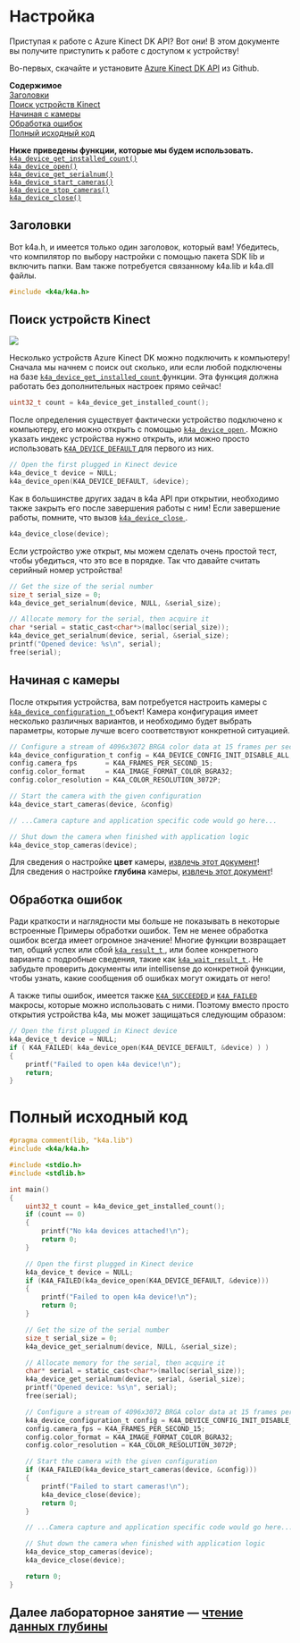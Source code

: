 # <a name="setting-up"></a>Настройка

Приступая к работе с Azure Kinect DK API? Вот они! В этом документе вы получите приступить к работе с доступом к устройству!

Во-первых, скачайте и установите [Azure Kinect DK API](https://github.com/Microsoft/Azure-Kinect-Sensor-SDK) из Github.

**Содержимое**  
[Заголовки](#Headers)  
[Поиск устройств Kinect](#Finding-a-Kinect-Device)  
[Начиная с камеры](#Starting-the-Cameras)  
[Обработка ошибок](#Error-Handling)  
[Полный исходный код](#Full-Source)  

**Ниже приведены функции, которые мы будем использовать.**  
[`k4a_device_get_installed_count()`](https://review.docs.microsoft.com/en-us/azurekinect/api/k4a-device-get-installed-count)  
[`k4a_device_open()`](https://review.docs.microsoft.com/en-us/azurekinect/api/k4a-device-open)  
[`k4a_device_get_serialnum()`](https://review.docs.microsoft.com/en-us/azurekinect/api/k4a-device-get-serialnum)  
[`k4a_device_start_cameras()`](https://review.docs.microsoft.com/en-us/azurekinect/api/k4a-device-start-cameras)  
[`k4a_device_stop_cameras()`](https://review.docs.microsoft.com/en-us/azurekinect/api/k4a-device-stop-cameras)  
[`k4a_device_close()`](https://review.docs.microsoft.com/en-us/azurekinect/api/k4a-device-close)

## <a name="headers"></a>Заголовки
Вот k4a.h, и имеется только один заголовок, который вам! Убедитесь, что компилятор по выбору настройки с помощью пакета SDK lib и включить папки. Вам также потребуется связанному k4a.lib и k4a.dll файлы.
```C
#include <k4a/k4a.h>
```

## <a name="finding-a-kinect-device"></a>Поиск устройств Kinect

![](img/Serial.png)

Несколько устройств Azure Kinect DK можно подключить к компьютеру! Сначала мы начнем с поиск out сколько, или если любой подключены на базе [ `k4a_device_get_installed_count` ](https://review.docs.microsoft.com/en-us/azurekinect/api/k4a-device-get-installed-count) функции. Эта функция должна работать без дополнительных настроек прямо сейчас!

```C
uint32_t count = k4a_device_get_installed_count();
```

После определения существует фактически устройство подключено к компьютеру, его можно открыть с помощью [ `k4a_device_open` ](https://review.docs.microsoft.com/en-us/azurekinect/api/k4a-device-open). Можно указать индекс устройства нужно открыть, или можно просто использовать [ `K4A_DEVICE_DEFAULT` ](https://review.docs.microsoft.com/en-us/azurekinect/api/K4A-DEVICE-DEFAULT) для первого из них.

```C
// Open the first plugged in Kinect device
k4a_device_t device = NULL;
k4a_device_open(K4A_DEVICE_DEFAULT, &device);
```
Как в большинстве других задач в k4a API при открытии, необходимо также закрыть его после завершения работы с ним! Если завершение работы, помните, что вызов [ `k4a_device_close` ](https://review.docs.microsoft.com/en-us/azurekinect/api/k4a-device-close).

```C
k4a_device_close(device);
```

Если устройство уже открыт, мы можем сделать очень простой тест, чтобы убедиться, что это все в порядке. Так что давайте считать серийный номер устройства!

```C
// Get the size of the serial number
size_t serial_size = 0;
k4a_device_get_serialnum(device, NULL, &serial_size);

// Allocate memory for the serial, then acquire it
char *serial = static_cast<char*>(malloc(serial_size));
k4a_device_get_serialnum(device, serial, &serial_size);
printf("Opened device: %s\n", serial);
free(serial);
```

## <a name="starting-the-cameras"></a>Начиная с камеры

После открытия устройства, вам потребуется настроить камеры с [ `k4a_device_configuration_t` ](https://review.docs.microsoft.com/en-us/azurekinect/api/k4a-device-configuration-t) объект! Камера конфигурация имеет несколько различных вариантов, и необходимо будет выбрать параметры, которые лучше всего соответствуют конкретной ситуацией.

```C
// Configure a stream of 4096x3072 BRGA color data at 15 frames per second
k4a_device_configuration_t config = K4A_DEVICE_CONFIG_INIT_DISABLE_ALL;
config.camera_fps       = K4A_FRAMES_PER_SECOND_15;
config.color_format     = K4A_IMAGE_FORMAT_COLOR_BGRA32;
config.color_resolution = K4A_COLOR_RESOLUTION_3072P;

// Start the camera with the given configuration
k4a_device_start_cameras(device, &config)

// ...Camera capture and application specific code would go here...

// Shut down the camera when finished with application logic
k4a_device_stop_cameras(device);
```

Для сведения о настройке __цвет__ камеры, [извлечь этот документ]()!  
Для сведения о настройке __глубина__ камеры, [извлечь этот документ]()!

## <a name="error-handling"></a>Обработка ошибок

Ради краткости и наглядности мы больше не показывать в некоторые встроенные Примеры обработки ошибок. Тем не менее обработка ошибок всегда имеет огромное значение! Многие функции возвращает тип, общий успех или сбой [ `k4a_result_t` ](https://review.docs.microsoft.com/en-us/azurekinect/api/k4a-result-t), или более конкретного варианта с подробные сведения, такие как [ `k4a_wait_result_t` ](https://review.docs.microsoft.com/en-us/azurekinect/api/k4a-wait-result-t). Не забудьте проверить документы или intellisense до конкретной функции, чтобы узнать, какие сообщения об ошибках могут ожидать от него!

А также типы ошибок, имеется также [ `K4A_SUCCEEDED` ](https://review.docs.microsoft.com/en-us/azurekinect/api/K4A-SUCCEEDED) и [ `K4A_FAILED` ](https://review.docs.microsoft.com/en-us/azurekinect/api/K4A-FAILED) макросы, которые можно использовать с ними. Поэтому вместо просто открытия устройства k4a, мы может защищаться следующим образом:

```C
// Open the first plugged in Kinect device
k4a_device_t device = NULL;
if ( K4A_FAILED( k4a_device_open(K4A_DEVICE_DEFAULT, &device) ) )
{
    printf("Failed to open k4a device!\n");
    return;
}
```

# <a name="full-source"></a>Полный исходный код

```C
#pragma comment(lib, "k4a.lib")
#include <k4a/k4a.h>

#include <stdio.h>
#include <stdlib.h>

int main()
{
    uint32_t count = k4a_device_get_installed_count();
    if (count == 0)
    {
        printf("No k4a devices attached!\n");
        return 0;
    }

    // Open the first plugged in Kinect device
    k4a_device_t device = NULL;
    if (K4A_FAILED(k4a_device_open(K4A_DEVICE_DEFAULT, &device)))
    {
        printf("Failed to open k4a device!\n");
        return 0;
    }

    // Get the size of the serial number
    size_t serial_size = 0;
    k4a_device_get_serialnum(device, NULL, &serial_size);

    // Allocate memory for the serial, then acquire it
    char* serial = static_cast<char*>(malloc(serial_size));
    k4a_device_get_serialnum(device, serial, &serial_size);
    printf("Opened device: %s\n", serial);
    free(serial);

    // Configure a stream of 4096x3072 BRGA color data at 15 frames per second
    k4a_device_configuration_t config = K4A_DEVICE_CONFIG_INIT_DISABLE_ALL;
    config.camera_fps = K4A_FRAMES_PER_SECOND_15;
    config.color_format = K4A_IMAGE_FORMAT_COLOR_BGRA32;
    config.color_resolution = K4A_COLOR_RESOLUTION_3072P;

    // Start the camera with the given configuration
    if (K4A_FAILED(k4a_device_start_cameras(device, &config)))
    {
        printf("Failed to start cameras!\n");
        k4a_device_close(device);
        return 0;
    }

    // ...Camera capture and application specific code would go here...

    // Shut down the camera when finished with application logic
    k4a_device_stop_cameras(device);
    k4a_device_close(device);

    return 0;
}
```

## <a name="next-lab---reading-depth-datareaddepthmd"></a>Далее лабораторное занятие — [чтение данных глубины](ReadDepth.md)
